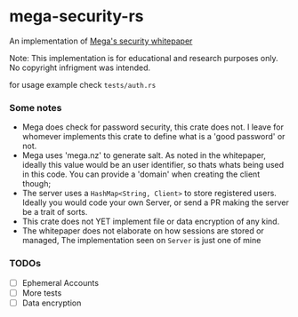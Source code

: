 # mega-security-rs

An implementation of [Mega's security whitepaper](https://mega.nz/SecurityWhitepaper.pdf)

Note: This implementation is for educational and research purposes only. No copyright infrigment was intended.

for usage example check `tests/auth.rs`

### Some notes
- Mega does check for password security, this crate does not. I leave for whomever implements this crate to define what is a 'good password' or not.
- Mega uses 'mega.nz' to generate salt. As noted in the whitepaper, ideally this value would be an user identifier, so thats whats being used in this code. You can provide a 'domain' when creating the client though;
- The server uses a `HashMap<String, Client>` to store registered users. Ideally you would code your own Server, or send a PR making the server be a trait of sorts.
- This crate does not YET implement file or data encryption of any kind.
- The whitepaper does not elaborate on how sessions are stored or managed, The implementation seen on `Server` is just one of mine


### TODOs
- [ ] Ephemeral Accounts
- [ ] More tests
- [ ] Data encryption
